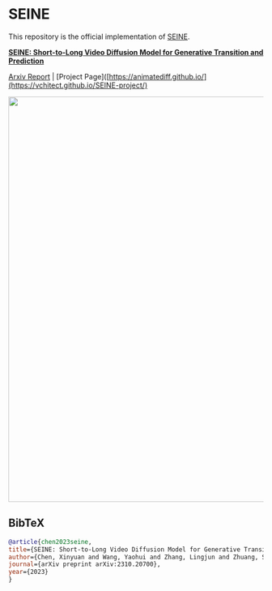 # SEINE
This repository is the official implementation of [SEINE](https://arxiv.org/abs/2310.20700).

**[SEINE: Short-to-Long Video Diffusion Model for Generative Transition and Prediction](https://arxiv.org/abs/2310.20700)**

[Arxiv Report](https://arxiv.org/abs/2310.20700) | [Project Page]([https://animatediff.github.io/](https://vchitect.github.io/SEINE-project/)

<img src="seine.gif" width="800">


## BibTeX
```bibtex
@article{chen2023seine,
title={SEINE: Short-to-Long Video Diffusion Model for Generative Transition and Prediction},
author={Chen, Xinyuan and Wang, Yaohui and Zhang, Lingjun and Zhuang, Shaobin and Ma, Xin and Yu, Jiashuo and Wang, Yali and Lin, Dahua and Qiao, Yu and Liu, Ziwei},
journal={arXiv preprint arXiv:2310.20700},
year={2023}
}
```
